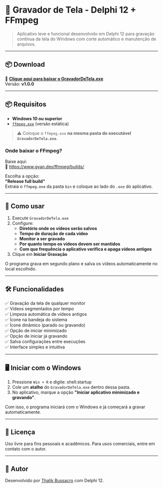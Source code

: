 # 🎥 Gravador de Tela - Delphi 12 + FFmpeg

> Aplicativo leve e funcional desenvolvido em Delphi 12 para gravação contínua da tela do Windows com corte automático e manutenção de arquivos.

---

## 📦 Download

🔽 **[Clique aqui para baixar o GravadorDeTela.exe](https://github.com/Thalikbussacro/gravador-de-tela-delphi-12/releases/download/v1.0.0/GravadorDeTela.exe)**  
Versão: **v1.0.0**

---

## 📦 Requisitos

- **Windows 10 ou superior**
- [`ffmpeg.exe`](https://www.gyan.dev/ffmpeg/builds/) (versão estática)

> ⚠️ Coloque o `ffmpeg.exe` **na mesma pasta do executável `GravadorDeTela.exe`**.

### Onde baixar o FFmpeg?

Baixe aqui:  
🔗 https://www.gyan.dev/ffmpeg/builds/

Escolha a opção:  
**"Release full build"**  
Extraia o `ffmpeg.exe` da pasta `bin` e coloque ao lado do `.exe` do aplicativo.

---

## 🚀 Como usar

1. Execute `GravadorDeTela.exe`
2. Configure:
   - **Diretório onde os vídeos serão salvos**
   - **Tempo de duração de cada vídeo**
   - **Monitor a ser gravado**
   - **Por quanto tempo os vídeos devem ser mantidos**
   - **Com que frequência o aplicativo verifica e apaga vídeos antigos**
3. Clique em **Iniciar Gravação**

O programa grava em segundo plano e salva os vídeos automaticamente no local escolhido.

---

## 🛠 Funcionalidades

✅ Gravação da tela de qualquer monitor  
✅ Vídeos segmentados por tempo  
✅ Limpeza automática de vídeos antigos  
✅ Ícone na bandeja do sistema  
✅ Ícone dinâmico (parado ou gravando)  
✅ Opção de iniciar minimizado  
✅ Opção de iniciar já gravando  
✅ Salva configurações entre execuções  
✅ Interface simples e intuitiva

---

## 🖥️ Iniciar com o Windows

1. Pressione `Win + R` e digite: shell:startup
2. Cole um **atalho** do `GravadorDeTela.exe` dentro dessa pasta.
3. No aplicativo, marque a opção **"Iniciar aplicativo minimizado e gravando"**.

Com isso, o programa iniciará com o Windows e já começará a gravar automaticamente.

---

## 📄 Licença

Uso livre para fins pessoais e acadêmicos. Para usos comerciais, entre em contato com o autor.

---

## 👤 Autor

Desenvolvido por [Thalik Bussacro](https://github.com/thalikbussacro) com Delphi 12.

